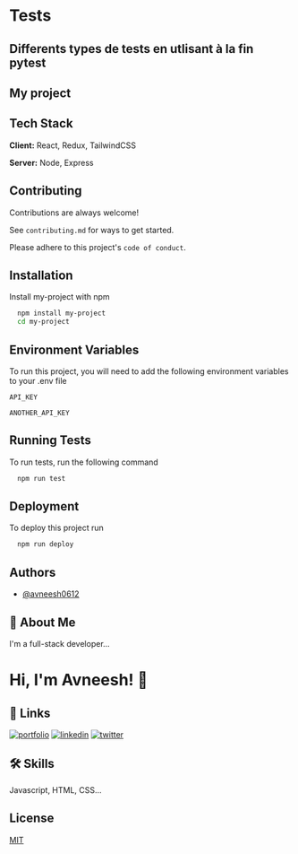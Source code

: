 # Tests 
## Differents types de tests en utlisant à la fin pytest
## My project


## Tech Stack

**Client:** React, Redux, TailwindCSS

**Server:** Node, Express


## Contributing

Contributions are always welcome!

See `contributing.md` for ways to get started.

Please adhere to this project's `code of conduct`.


## Installation

Install my-project with npm

```bash
  npm install my-project
  cd my-project
```

## Environment Variables

To run this project, you will need to add the following environment variables to your .env file

`API_KEY`

`ANOTHER_API_KEY`


## Running Tests

To run tests, run the following command

```bash
  npm run test
```


## Deployment

To deploy this project run

```bash
  npm run deploy
```


## Authors

- [@avneesh0612](https://www.github.com/avneesh0612)


## 🚀 About Me
I'm a full-stack developer...


# Hi, I'm Avneesh! 👋


## 🔗 Links
[![portfolio](https://img.shields.io/badge/my_portfolio-000?style=for-the-badge&logo=ko-fi&logoColor=white)](https://avneesh.tech/)
[![linkedin](https://img.shields.io/badge/linkedin-0A66C2?style=for-the-badge&logo=linkedin&logoColor=white)](https://www.linkedin.com/avneesh-agarwal-78312b20a)
[![twitter](https://img.shields.io/badge/twitter-1DA1F2?style=for-the-badge&logo=twitter&logoColor=white)](https://twitter.com/avneesh0612)


## 🛠 Skills
Javascript, HTML, CSS...


## License

[MIT](https://choosealicense.com/licenses/mit/)

